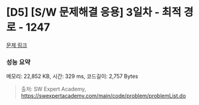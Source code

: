 # [D5] [S/W 문제해결 응용] 3일차 - 최적 경로 - 1247 

[문제 링크](https://swexpertacademy.com/main/code/problem/problemDetail.do?contestProbId=AV15OZ4qAPICFAYD) 

### 성능 요약

메모리: 22,852 KB, 시간: 329 ms, 코드길이: 2,757 Bytes



> 출처: SW Expert Academy, https://swexpertacademy.com/main/code/problem/problemList.do